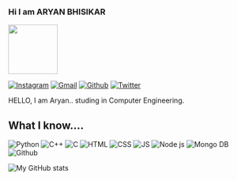 ### Hi I am ARYAN BHISIKAR
  <img src="https://media.giphy.com/media/M9gbBd9nbDrOTu1Mqx/giphy.gif" width="100"/>


[![Instagram](https://img.shields.io/badge/Instagram-pink?style=for-the-badge&logo=Instagram&logoColor=white)](https://www.instagram.com/aryan_bhisikar/?hl=en)
[![Gmail](https://img.shields.io/badge/Gmail-red?style=for-the-badge&logo=Gmail&logoColor=white)](mailto:aryanbhisikar1@gmail.com)
[![Github](https://img.shields.io/badge/Github-violet?style=for-the-badge&logo=Github&logoColor=black)](https://github.com/Freakyab)
[![Twitter](https://img.shields.io/badge/Twitter-blue?style=for-the-badge&logo=Twitter&logoColor=white)](https://twitter.com/AryanBhisikar)

HELLO, I am Aryan.. studing in Computer Engineering.

## What I know....

![Python](https://img.shields.io/badge/python-%20-green?style=social&logo=python)
![C++](https://img.shields.io/badge/C++-%20-green?style=social&logo=C++)
![C](https://img.shields.io/badge/-%20-green?style=social&logo=C)
![HTML](https://img.shields.io/badge/HTML-%20-green?style=social&logo=html5) 
![CSS](https://img.shields.io/badge/Css-%20-green?style=social&logo=CSS3)
![JS](https://img.shields.io/badge/Javascript-%20-green?style=social&logo=Javascript)
![Node js](https://img.shields.io/badge/Nodejs-%20-green?style=social&logo=NodeJs)
![Mongo DB](https://img.shields.io/badge/Mongodb-%20-green?style=social&logo=Mongodb)
![Github](https://img.shields.io/badge/Github-%20-green?style=social&logo=Github)
<!-- 
## Github Stats
  <img src="https://github-readme-stats.vercel.app/api?username=Freakyab&&show_icons=true&title_color=808080&icon_color=808080&text_color=a8a8a8&bg_color=151515&theme=dracula"> -->
  
![My GitHub stats](https://github-readme-stats.vercel.app/api?username=Freakyab&theme=dark&show_icons=true)
